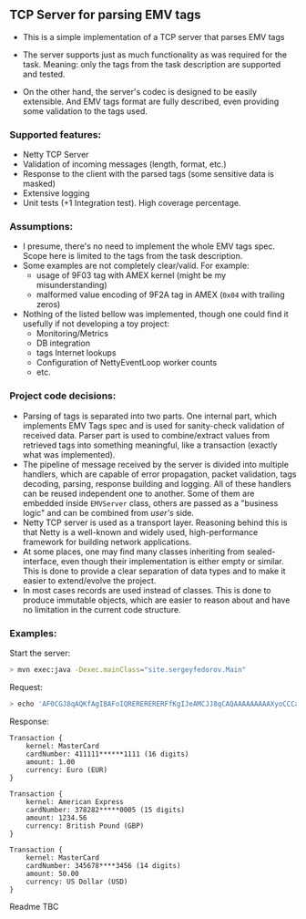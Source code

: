 ## TCP Server for parsing EMV tags

* This is a simple implementation of a TCP server that parses EMV tags

* The server supports just as much functionality as was required for the task. 
Meaning: only the tags from the task description are supported and tested.

* On the other hand, the server's codec is designed to be easily extensible. And EMV tags format are fully described,
even providing some validation to the tags used.

### Supported features:
* Netty TCP Server
* Validation of incoming messages (length, format, etc.)
* Response to the client with the parsed tags (some sensitive data is masked)
* Extensive logging
* Unit tests (+1 Integration test). High coverage percentage.

### Assumptions:
* I presume, there's no need to implement the whole EMV tags spec. Scope here is limited to the tags from the task description.
* Some examples are not completely clear/valid. For example:
  * usage of 9F03 tag with AMEX kernel (might be my misunderstanding)
  * malformed value encoding of 9F2A tag in AMEX (`0x04` with trailing zeros)
* Nothing of the listed bellow was implemented, though one could find it usefully if not developing a toy project:
  * Monitoring/Metrics
  * DB integration
  * tags Internet lookups
  * Configuration of NettyEventLoop worker counts
  * etc.

### Project code decisions:
* Parsing of tags is separated into two parts. One internal part, which implements
EMV Tags spec and is used for sanity-check validation of received data. Parser part is used to combine/extract values from
retrieved tags into something meaningful, like a transaction (exactly what was implemented).
* The pipeline of message received by the server is divided into multiple handlers, which are capable of error propagation,
packet validation, tags decoding, parsing, response building and logging.
All of these handlers can be reused independent one to another. Some of them are embedded inside `EMVServer` class,
others are passed as a "business logic" and can be combined from _user's_ side.
* Netty TCP server is used as a transport layer. Reasoning behind this is that Netty is a well-known and widely used, 
high-performance framework for building network applications.
* At some places, one may find many classes inheriting from sealed-interface, even though their implementation is either
empty or similar. This is done to provide a clear separation of data types and to make it easier to extend/evolve the project.
* In most cases records are used instead of classes. This is done to produce immutable objects,
which are easier to reason about and have no limitation in the current code structure.

### Examples:

Start the server:
```bash
> mvn exec:java -Dexec.mainClass="site.sergeyfedorov.Main"
```

Request:
```bash
> echo 'AF0CGJ8qAQKfAgIBAFoIQRERERERERFfKgIJeAMCJJ8qCAQAAAAAAAAAXyoCCCafAgMSNFZaCDeCgiRjEABfnwMBAAMCGJ8qAQKfAgMAUABaBzRWeJASNFZfKgIIQAM=' | base64 -d | nc localhost 8123
```

Response:
```
Transaction {
    kernel: MasterCard
    cardNumber: 411111******1111 (16 digits)
    amount: 1.00
    currency: Euro (EUR)
}

Transaction {
    kernel: American Express
    cardNumber: 378282*****0005 (15 digits)
    amount: 1234.56
    currency: British Pound (GBP)
}

Transaction {
    kernel: MasterCard
    cardNumber: 345678****3456 (14 digits)
    amount: 50.00
    currency: US Dollar (USD)
}
```

Readme TBC